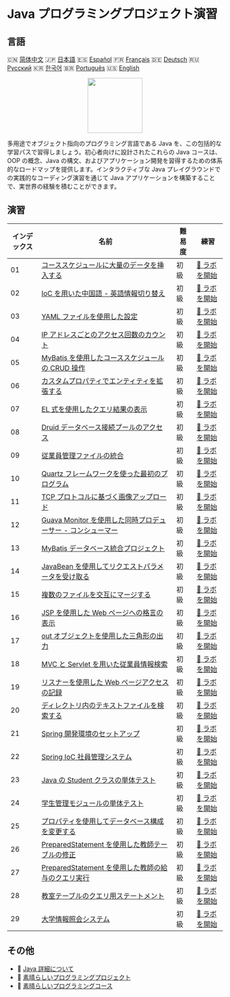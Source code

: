 # Java プログラミングプロジェクト演習

## 言語

🇨🇳 [简体中文](README_zh.md) 🇯🇵 [日本語](README_ja.md) 🇪🇸 [Español](README_es.md) 🇫🇷 [Français](README_fr.md) 🇩🇪 [Deutsch](README_de.md) 🇷🇺 [Русский](README_ru.md) 🇰🇷 [한국어](README_ko.md) 🇧🇷 [Português](README_pt.md) 🇺🇸 [English](README.md) 

<div align="center">
<img width="128px" src="https://file.labex.io/path/vBtgM8cNsQFn.png">
</div>

多用途でオブジェクト指向のプログラミング言語である Java を、この包括的な学習パスで習得しましょう。初心者向けに設計されたこれらの Java コースは、OOP の概念、Java の構文、およびアプリケーション開発を習得するための体系的なロードマップを提供します。インタラクティブな Java プレイグラウンドでの実践的なコーディング演習を通じて Java アプリケーションを構築することで、実世界の経験を積むことができます。

## 演習

|   インデックス | 名前                                                                                                                                      | 難易度   | 練習                                                                                                     |
|----------------|-------------------------------------------------------------------------------------------------------------------------------------------|----------|----------------------------------------------------------------------------------------------------------|
|             01 | [コーススケジュールに大量のデータを挿入する](https://labex.io/ja/courses/project-bulk-insert-data-into-course-schedule)                   | 初級     | [🚀 ラボを開始](https://labex.io/ja/courses/project-bulk-insert-data-into-course-schedule)               |
|             02 | [IoC を用いた中国語 - 英語情報切り替え](https://labex.io/ja/courses/project-chinese-english-information-switching-via-ioc)                | 初級     | [🚀 ラボを開始](https://labex.io/ja/courses/project-chinese-english-information-switching-via-ioc)       |
|             03 | [YAML ファイルを使用した設定](https://labex.io/ja/courses/project-configuring-with-yaml-files)                                            | 初級     | [🚀 ラボを開始](https://labex.io/ja/courses/project-configuring-with-yaml-files)                         |
|             04 | [IP アドレスごとのアクセス回数のカウント](https://labex.io/ja/courses/project-counting-access-times-by-ip)                                | 初級     | [🚀 ラボを開始](https://labex.io/ja/courses/project-counting-access-times-by-ip)                         |
|             05 | [MyBatis を使用したコーススケジュールの CRUD 操作](https://labex.io/ja/courses/project-course-schedule-crud-with-mybatis)                 | 初級     | [🚀 ラボを開始](https://labex.io/ja/courses/project-course-schedule-crud-with-mybatis)                   |
|             06 | [カスタムプロパティでエンティティを拡張する](https://labex.io/ja/courses/project-custom-type-handler)                                     | 初級     | [🚀 ラボを開始](https://labex.io/ja/courses/project-custom-type-handler)                                 |
|             07 | [EL 式を使用したクエリ結果の表示](https://labex.io/ja/courses/project-displaying-query-results-using-el-expressions)                      | 初級     | [🚀 ラボを開始](https://labex.io/ja/courses/project-displaying-query-results-using-el-expressions)       |
|             08 | [Druid データベース接続プールのアクセス](https://labex.io/ja/courses/project-druid-database-connection-pool-access)                       | 初級     | [🚀 ラボを開始](https://labex.io/ja/courses/project-druid-database-connection-pool-access)               |
|             09 | [従業員管理ファイルの統合](https://labex.io/ja/courses/project-employee-management-file-integration)                                      | 初級     | [🚀 ラボを開始](https://labex.io/ja/courses/project-employee-management-file-integration)                |
|             10 | [Quartz フレームワークを使った最初のプログラム](https://labex.io/ja/courses/project-first-program-with-quartz-framework)                  | 初級     | [🚀 ラボを開始](https://labex.io/ja/courses/project-first-program-with-quartz-framework)                 |
|             11 | [TCP プロトコルに基づく画像アップロード](https://labex.io/ja/courses/project-image-upload-based-on-tcp-protocol)                          | 初級     | [🚀 ラボを開始](https://labex.io/ja/courses/project-image-upload-based-on-tcp-protocol)                  |
|             12 | [Guava Monitor を使用した同時プロデューサー - コンシューマー](https://labex.io/ja/courses/project-implement-thread-communication)         | 初級     | [🚀 ラボを開始](https://labex.io/ja/courses/project-implement-thread-communication)                      |
|             13 | [MyBatis データベース統合プロジェクト](https://labex.io/ja/courses/project-input-parameter-practice)                                      | 初級     | [🚀 ラボを開始](https://labex.io/ja/courses/project-input-parameter-practice)                            |
|             14 | [JavaBean を使用してリクエストパラメータを受け取る](https://labex.io/ja/courses/project-javabean-mutiple-parameters)                      | 初級     | [🚀 ラボを開始](https://labex.io/ja/courses/project-javabean-mutiple-parameters)                         |
|             15 | [複数のファイルを交互にマージする](https://labex.io/ja/courses/project-merge-multiple-files-alternately)                                  | 初級     | [🚀 ラボを開始](https://labex.io/ja/courses/project-merge-multiple-files-alternately)                    |
|             16 | [JSP を使用した Web ページへの格言の表示](https://labex.io/ja/courses/project-output-a-quote)                                             | 初級     | [🚀 ラボを開始](https://labex.io/ja/courses/project-output-a-quote)                                      |
|             17 | [out オブジェクトを使用した三角形の出力](https://labex.io/ja/courses/project-outputting-triangle-with-out-object)                         | 初級     | [🚀 ラボを開始](https://labex.io/ja/courses/project-outputting-triangle-with-out-object)                 |
|             18 | [MVC と Servlet を用いた従業員情報検索](https://labex.io/ja/courses/project-query-employee-information)                                   | 初級     | [🚀 ラボを開始](https://labex.io/ja/courses/project-query-employee-information)                          |
|             19 | [リスナーを使用した Web ページアクセスの記録](https://labex.io/ja/courses/project-recording-web-page-accesses-using-listeners)            | 初級     | [🚀 ラボを開始](https://labex.io/ja/courses/project-recording-web-page-accesses-using-listeners)         |
|             20 | [ディレクトリ内のテキストファイルを検索する](https://labex.io/ja/courses/project-search-for-text-files-in-directory)                      | 初級     | [🚀 ラボを開始](https://labex.io/ja/courses/project-search-for-text-files-in-directory)                  |
|             21 | [Spring 開発環境のセットアップ](https://labex.io/ja/courses/project-setting-up-spring-development-environment)                            | 初級     | [🚀 ラボを開始](https://labex.io/ja/courses/project-setting-up-spring-development-environment)           |
|             22 | [Spring IoC 社員管理システム](https://labex.io/ja/courses/project-spring-ioc-employee-management-system)                                  | 初級     | [🚀 ラボを開始](https://labex.io/ja/courses/project-spring-ioc-employee-management-system)               |
|             23 | [Java の Student クラスの単体テスト](https://labex.io/ja/courses/project-student-class-test)                                              | 初級     | [🚀 ラボを開始](https://labex.io/ja/courses/project-student-class-test)                                  |
|             24 | [学生管理モジュールの単体テスト](https://labex.io/ja/courses/project-student-management-module-unit-testing)                              | 初級     | [🚀 ラボを開始](https://labex.io/ja/courses/project-student-management-module-unit-testing)              |
|             25 | [プロパティを使用してデータベース構成を変更する](https://labex.io/ja/courses/project-use-properties-to-modify-database-configuration)     | 初級     | [🚀 ラボを開始](https://labex.io/ja/courses/project-use-properties-to-modify-database-configuration)     |
|             26 | [PreparedStatement を使用した教師テーブルの修正](https://labex.io/ja/courses/project-modifying-the-teacher-table-using-preparedstatement) | 初級     | [🚀 ラボを開始](https://labex.io/ja/courses/project-modifying-the-teacher-table-using-preparedstatement) |
|             27 | [PreparedStatement を使用した教師の給与のクエリ実行](https://labex.io/ja/courses/project-query-teacher-salary-using-preparedstatement)    | 初級     | [🚀 ラボを開始](https://labex.io/ja/courses/project-query-teacher-salary-using-preparedstatement)        |
|             28 | [教室テーブルのクエリ用ステートメント](https://labex.io/ja/courses/project-statement-for-querying-teacher-table)                          | 初級     | [🚀 ラボを開始](https://labex.io/ja/courses/project-statement-for-querying-teacher-table)                |
|             29 | [大学情報照会システム](https://labex.io/ja/courses/project-university-information-query-system)                                           | 初級     | [🚀 ラボを開始](https://labex.io/ja/courses/project-university-information-query-system)                 |

## その他

- 🔗 [Java 詳細について](https://labex.io/ja/skilltrees/java)
- 🔗 [素晴らしいプログラミングプロジェクト](https://github.com/labex-labs/awesome-programming-projects)
- 🔗 [素晴らしいプログラミングコース](https://github.com/labex-labs/awesome-programming-courses)

